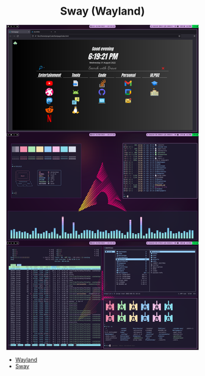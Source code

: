 <h1 align="center">
  Sway (Wayland)
</h1>

<img src="https://raw.githubusercontent.com/Jorgedeveloopzz/dotfiles/master/.screenshots/sway.png" />

* [Wayland](https://wayland.freedesktop.org/)
* [Sway](https://swaywm.org/)
